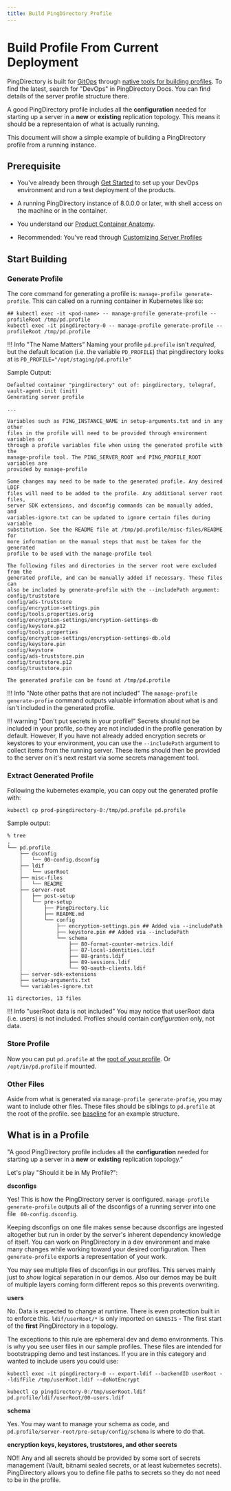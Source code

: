 ```yaml
---
title: Build PingDirectory Profile
---
```

# Build Profile From Current Deployment

PingDirectory is built for [GitOps](https://www.gitops.tech/) through [native tools for building profiles](https://docs.pingidentity.com/bundle/pingdirectory-82/page/eae1564011467693.html). To find the latest, search for "DevOps" in PingDirectory Docs. You can find details of the server profile structure there. 

A good PingDirectory profile includes all the **configuration** needed for starting up a server in a **new** or **existing** replication topology. This means it should be a representaion of what is actually running. 

This document will show a simple example of building a PingDirectory profile from a running instance.

## Prerequisite

* You've already been through [Get Started](../get-started/getStarted.md) to set up your DevOps environment and run a test deployment of the products.

* A running PingDirectory instance of 8.0.0.0 or later, with shell access on the machine or in the container.

* You understand our [Product Container Anatomy](containerAnatomy.md).

* Recommended: You've read through [Customizing Server Profiles](profiles.md)

## Start Building

### Generate Profile 

The core command for generating a profile is: `manage-profile generate-profile`. This can called on a running container in Kubernetes like so:

  ```shell
  ## kubectl exec -it <pod-name> -- manage-profile generate-profile --profileRoot /tmp/pd.profile
  kubectl exec -it pingdirectory-0 -- manage-profile generate-profile --profileRoot /tmp/pd.profile
  ```

!!! Info "The Name Matters"
    Naming your profile `pd.profile` isn't _required_, but the default location (i.e. the variable `PD_PROFILE`) that pingdirectory looks at is `PD_PROFILE="/opt/staging/pd.profile"`

  Sample Output: 
  
  ```
  Defaulted container "pingdirectory" out of: pingdirectory, telegraf, vault-agent-init (init)
  Generating server profile

  ...

  Variables such as PING_INSTANCE_NAME in setup-arguments.txt and in any other
  files in the profile will need to be provided through environment variables or
  through a profile variables file when using the generated profile with the
  manage-profile tool. The PING_SERVER_ROOT and PING_PROFILE_ROOT variables are
  provided by manage-profile

  Some changes may need to be made to the generated profile. Any desired LDIF
  files will need to be added to the profile. Any additional server root files,
  server SDK extensions, and dsconfig commands can be manually added, and
  variables-ignore.txt can be updated to ignore certain files during variable
  substitution. See the README file at /tmp/pd.profile/misc-files/README for
  more information on the manual steps that must be taken for the generated
  profile to be used with the manage-profile tool

  The following files and directories in the server root were excluded from the
  generated profile, and can be manually added if necessary. These files can
  also be included by generate-profile with the --includePath argument:
  config/truststore
  config/ads-truststore
  config/encryption-settings.pin
  config/tools.properties.orig
  config/encryption-settings/encryption-settings-db
  config/keystore.p12
  config/tools.properties
  config/encryption-settings/encryption-settings-db.old
  config/keystore.pin
  config/keystore
  config/ads-truststore.pin
  config/truststore.p12
  config/truststore.pin

  The generated profile can be found at /tmp/pd.profile
  ```

!!! Info "Note other paths that are not included"
    The `manage-profile generate-profie` command outputs valuable information about what is and isn't included in the generated profile. 

!!! warning "Don't put secrets in your profile!"
    Secrets should not be included in your profile, so they are not included in the profile generation by default. 
    However, If you have not already added encryption secrets or keystores to your environment, you can use the `--includePath` argument to collect items from the running server. These items should then be provided to the server on it's next restart via some secrets management tool. 


### Extract Generated Profile

Following the kubernetes example, you can copy out the generated profile with: 

  ```
  kubectl cp prod-pingdirectory-0:/tmp/pd.profile pd.profile
  ```

  Sample output:
  ```
  % tree
  .
  └── pd.profile
      ├── dsconfig
      │   └── 00-config.dsconfig
      ├── ldif
      │   └── userRoot
      ├── misc-files
      │   └── README
      ├── server-root
      │   ├── post-setup
      │   └── pre-setup
      │       ├── PingDirectory.lic
      │       ├── README.md
      │       └── config
      │           ├── encryption-settings.pin ## Added via --includePath
      │           ├── keystore.pin ## Added via --includePath
      │           └── schema
      │               ├── 80-format-counter-metrics.ldif
      │               ├── 87-local-identities.ldif
      │               ├── 88-grants.ldif
      │               ├── 89-sessions.ldif
      │               └── 90-oauth-clients.ldif
      ├── server-sdk-extensions
      ├── setup-arguments.txt
      └── variables-ignore.txt

  11 directories, 13 files
  ```

!!! Info "userRoot data is not included"
    You may notice that userRoot data (i.e. users) is not included. Profiles should contain _configuration_ only, not data.

### Store Profile

Now you can put `pd.profile` at the [root of your profile](https://github.com/pingidentity/pingidentity-server-profiles/tree/master/baseline/pingdirectory). Or `/opt/in/pd.profile` if mounted. 

### Other Files

Aside from what is generated via `manage-profile generate-profie`, you may want to include other files. These files should be siblings to `pd.profile` at the root of the profile. see [baseline](https://github.com/pingidentity/pingidentity-server-profiles/tree/master/baseline/pingdirectory) for an example structure. 


## What is in a Profile

"A good PingDirectory profile includes all the **configuration** needed for starting up a server in a **new** or **existing** replication topology."

Let's play "Should it be in My Profile?":

**dsconfigs** 

Yes! This is how the PingDirectory server is configured. `manage-profile generate-profile` outputs all of the dsconfigs of a running server into one file ` 00-config.dsconfig`. 
  
Keeping dsconfigs on one file makes sense because dsconfigs are ingested altogether but run in order by the server's inherent dependency knowledge of itself. You can work on PingDirectory in a dev environment and make many changes while working toward your desired configuration. Then `generate-profile` exports a representation of your work. 

You may see multiple files of dsconfigs in our profiles. This serves mainly just to _show_ logical separation in our demos. Also our demos may be built of multiple layers coming form  different repos so this prevents overwriting.

**users**

No. Data is expected to change at runtime. There is even protection built in to enforce this. `ldif/userRoot/*` is only imported on `GENESIS` - The first start of the **first** PingDirectory in a topology.

The exceptions to this rule are ephemeral dev and demo environments. This is why you see user files in our sample profiles. These files are intended for bootstrapping demo and test instances. If you are in this category and wanted to include users you could use:
  ```
  kubectl exec -it pingdirectory-0 -- export-ldif --backendID userRoot --ldifFile /tmp/userRoot.ldif --doNotEncrypt
  
  kubectl cp pingdirectory-0:/tmp/userRoot.ldif pd.profile/ldif/userRoot/00-users.ldif
  ```

**schema**

Yes. You may want to manage your schema as code, and `pd.profile/server-root/pre-setup/config/schema` is where to do that.

**encryption keys, keystores, truststores, and other secrets**

NO!! Any and all secrets should be provided by some sort of secrets management (Vault, bitnami sealed secrets, or at least kubernetes secrets). PingDirectory allows you to define file paths to secrets so they do not need to be in the profile. 